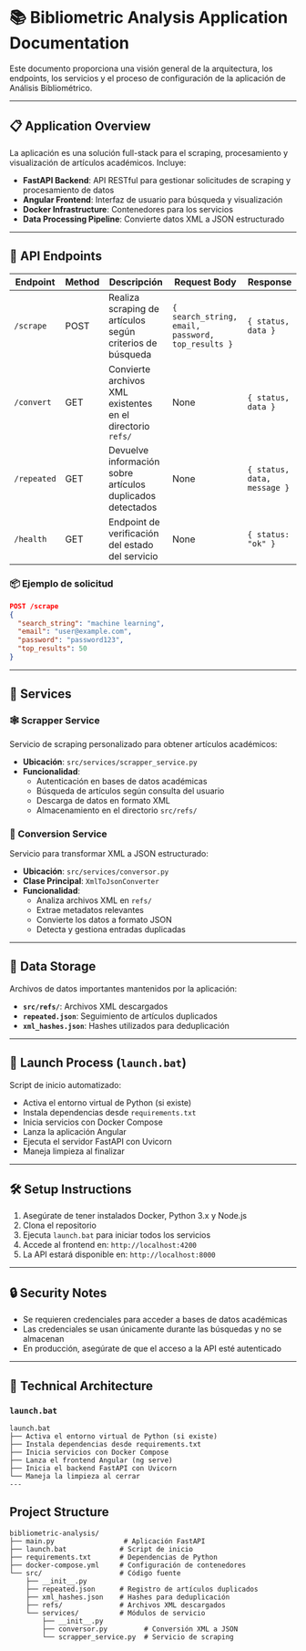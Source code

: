 # 📚 Bibliometric Analysis Application Documentation

Este documento proporciona una visión general de la arquitectura, los endpoints, los servicios y el proceso de configuración de la aplicación de Análisis Bibliométrico.

---

## 📋 Application Overview

La aplicación es una solución full-stack para el scraping, procesamiento y visualización de artículos académicos. Incluye:

- **FastAPI Backend**: API RESTful para gestionar solicitudes de scraping y procesamiento de datos
- **Angular Frontend**: Interfaz de usuario para búsqueda y visualización
- **Docker Infrastructure**: Contenedores para los servicios
- **Data Processing Pipeline**: Convierte datos XML a JSON estructurado

---

## 🚀 API Endpoints

| Endpoint     | Method | Descripción                                                  | Request Body                                       | Response                      |
|--------------|--------|--------------------------------------------------------------|---------------------------------------------------|-------------------------------|
| `/scrape`    | POST   | Realiza scraping de artículos según criterios de búsqueda    | `{ search_string, email, password, top_results }` | `{ status, data }`           |
| `/convert`   | GET    | Convierte archivos XML existentes en el directorio `refs/`   | None                                              | `{ status, data }`           |
| `/repeated`  | GET    | Devuelve información sobre artículos duplicados detectados   | None                                              | `{ status, data, message }`  |
| `/health`    | GET    | Endpoint de verificación del estado del servicio             | None                                              | `{ status: "ok" }`           |


### 📦 Ejemplo de solicitud

```json
POST /scrape
{
  "search_string": "machine learning",
  "email": "user@example.com",
  "password": "password123",
  "top_results": 50
}
```
---

## 🔧 Services

### 🕸️ Scrapper Service

Servicio de scraping personalizado para obtener artículos académicos:

- **Ubicación**: `src/services/scrapper_service.py`
- **Funcionalidad**:
  - Autenticación en bases de datos académicas
  - Búsqueda de artículos según consulta del usuario
  - Descarga de datos en formato XML
  - Almacenamiento en el directorio `src/refs/`

### 🔄 Conversion Service

Servicio para transformar XML a JSON estructurado:

- **Ubicación**: `src/services/conversor.py`
- **Clase Principal**: `XmlToJsonConverter`
- **Funcionalidad**:
  - Analiza archivos XML en `refs/`
  - Extrae metadatos relevantes
  - Convierte los datos a formato JSON
  - Detecta y gestiona entradas duplicadas

---

## 📂 Data Storage

Archivos de datos importantes mantenidos por la aplicación:

- **`src/refs/`**: Archivos XML descargados
- **`repeated.json`**: Seguimiento de artículos duplicados
- **`xml_hashes.json`**: Hashes utilizados para deduplicación

---

## 🔄 Launch Process (`launch.bat`)

Script de inicio automatizado:

- Activa el entorno virtual de Python (si existe)
- Instala dependencias desde `requirements.txt`
- Inicia servicios con Docker Compose
- Lanza la aplicación Angular
- Ejecuta el servidor FastAPI con Uvicorn
- Maneja limpieza al finalizar

---

## 🛠️ Setup Instructions

1. Asegúrate de tener instalados Docker, Python 3.x y Node.js
2. Clona el repositorio
3. Ejecuta `launch.bat` para iniciar todos los servicios
4. Accede al frontend en: `http://localhost:4200`
5. La API estará disponible en: `http://localhost:8000`

---

## 🔒 Security Notes

- Se requieren credenciales para acceder a bases de datos académicas
- Las credenciales se usan únicamente durante las búsquedas y no se almacenan
- En producción, asegúrate de que el acceso a la API esté autenticado

---

## 🧱 Technical Architecture

### `launch.bat`

```text
launch.bat
├── Activa el entorno virtual de Python (si existe)
├── Instala dependencias desde requirements.txt
├── Inicia servicios con Docker Compose
├── Lanza el frontend Angular (ng serve)
├── Inicia el backend FastAPI con Uvicorn
└── Maneja la limpieza al cerrar
---
```

## Project Structure
```text
bibliometric-analysis/
├── main.py                 # Aplicación FastAPI
├── launch.bat             # Script de inicio
├── requirements.txt       # Dependencias de Python
├── docker-compose.yml     # Configuración de contenedores
└── src/                   # Código fuente
    ├── __init__.py
    ├── repeated.json      # Registro de artículos duplicados
    ├── xml_hashes.json    # Hashes para deduplicación
    ├── refs/              # Archivos XML descargados
    └── services/          # Módulos de servicio
        ├── __init__.py
        ├── conversor.py         # Conversión XML a JSON
        └── scrapper_service.py  # Servicio de scraping
```



